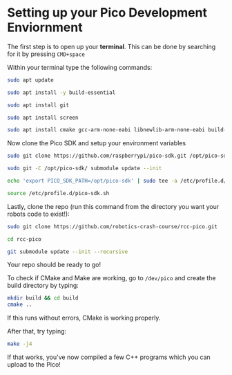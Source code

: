 # **Setting up your Pico Development Enviornment**

The first step is to open up your **terminal**. This can be done by searching for it by pressing `CMD+space`

Within your terminal type the following commands:
```bash
sudo apt update

sudo apt install -y build-essential

sudo apt install git

sudo apt install screen

sudo apt install cmake gcc-arm-none-eabi libnewlib-arm-none-eabi build-essential libstdc++-arm-none-eabi-newlib
```

Now clone the Pico SDK and setup your environment variables

```bash
sudo git clone https://github.com/raspberrypi/pico-sdk.git /opt/pico-sdk

sudo git -C /opt/pico-sdk/ submodule update --init

echo 'export PICO_SDK_PATH=/opt/pico-sdk' | sudo tee -a /etc/profile.d/pico-sdk.sh

source /etc/profile.d/pico-sdk.sh
```

Lastly, clone the repo (run this command from the directory you want your robots code to exist!):

```bash
sudo git clone https://github.com/robotics-crash-course/rcc-pico.git

cd rcc-pico

git submodule update --init --recursive
```

Your repo should be ready to go!

To check if CMake and Make are working, go to `/dev/pico` and create the build directory by typing:
```bash
mkdir build && cd build
cmake ..
```
If this runs without errors, CMake is working properly.

After that, try typing:
```bash
make -j4
```

If that works, you've now compiled a few C++ programs which you can upload to the Pico!

